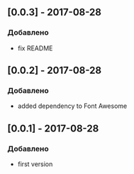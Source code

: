 ## [0.0.3] - 2017-08-28
### Добавлено
- fix README

## [0.0.2] - 2017-08-28
### Добавлено
- added dependency to Font Awesome

## [0.0.1] - 2017-08-28
### Добавлено
- first version